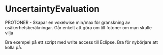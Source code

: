 # UncertaintyEvaluation
PROTONER - Skapar en voxelwise min/max för granskning av osäkerhetsberäkningar. Går enkelt att göra om till fotoner om man skulle vilja

Bra exempel på ett script med write access till Eclipse. Bra för nybörjare att kolla på.
